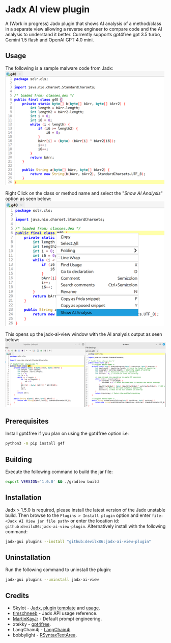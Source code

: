 # Jadx AI view plugin
A (Work in progress) Jadx plugin that shows AI analysis of a method/class in a separate view allowing a reverse engineer to compare code and the AI analysis to understand it better. Currently supports gpt4free gpt 3.5 turbo, Gemini 1.5 flash and OpenAI GPT 4.0 mini.

## Usage
The following is a sample malware code from Jadx:<br/>
<img src="./screenshots/original.png" width="500">

Right Click on the class or method name and select the "*Show AI Analysis*" option as seen below:<br/>
<img src="./screenshots/selectOption.png" width="500">

This opens up the jadx-ai-view window with the AI analysis output as seen below:<br/>
<img src="./screenshots/ai-view.png" width="1000">

## Prerequisites
Install gpt4free if you plan on using the gpt4free option i.e:
```bash
python3 -m pip install g4f
```

## Building
Execute the following command to build the jar file:
```bash
export VERSION='1.0.0' && ./gradlew build
```
## Installation
Jadx > 1.5.0 is required, please install the latest version of the Jadx unstable build. Then browse to the `Plugins > Install plugin` option and enter `file:<Jadx AI View jar file path>` or enter the location id: `github:devilx86:jadx-ai-view-plugin`. Alternatively install with the following command:
```bash
jadx-gui plugins --install "github:devilx86:jadx-ai-view-plugin"
```

## Uninstallation
Run the following command to uninstall the plugin:
```bash
jadx-gui plugins --uninstall jadx-ai-view 
```

## Credits
- Skylot - [Jadx](https://github.com/skylot/jadx), [plugin template](https://github.com/skylot/jadx/wiki/Jadx-plugins-guide) and [usage](https://github.com/skylot/jadx/issues/2305#issuecomment-2420607111).
- [timschneeb](https://github.com/timschneeb/jadx-type-diagram-plugin) - Jadx API usage reference.
- [MartinKayJr](https://github.com/skylot/jadx/issues/1884#issue-1727047157) - Default prompt engineering.
- xtekky - [gpt4free](https://github.com/xtekky/gpt4free).
- LangChain4j - [LangChain4j](https://github.com/langchain4j/langchain4j/).
- bobbylight - [RSyntaxTextArea](https://github.com/bobbylight/RSyntaxTextArea).
